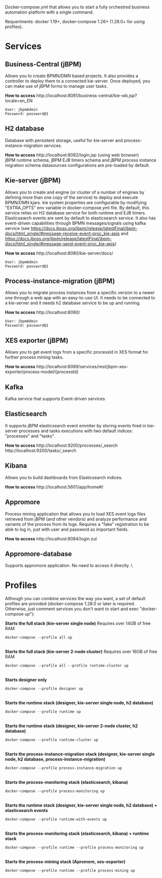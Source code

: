 
Docker-compose.yml that allows you to start a fully orchestred business automation platform with a single command.

Requeriments: docker 1.19+, docker-compose 1.26+ (1.28.0+ for using profiles).

# Services

## Business-Central (jBPM)

Allows you to create BPMN/DMN based projects. It also provides a controller to deploy them to a connected kie-server. Once deployed, you can make use of jBPM forms to manage user tasks.

**How to access**
http://localhost:8081/business-central/kie-wb.jsp?locale=en_EN

    User: jbpmAdmin
    Password: password@1

## H2 database
Database with persistent storage, useful for kie-server and process-instance-migration services.

**How to access**
http://localhost:8082/login.jsp (using web browser)\
jBPM runtime schema, jBPM EJB timers schema and jBPM process instance migration schema datasources configurations are pre-loaded by default. 

## Kie-server (jBPM)
Allows you to create and engine (or cluster of a number of engines by defining more than one copy of the service) to deploy and execute BPMN/DMN kjars. kie system properties are configurable by modifying "EXTRA_OPTS" env variable in docker-compose.yml file.
By default, this service relies on H2 database service for both runtime and EJB timers. Elasticsearch events are sent by default to elasticsearch service. It also has event-driven capabilities through BPMN messages/signals using kafka service (see https://docs.jboss.org/jbpm/release/latestFinal/jbpm-docs/html_single/#message-receive-event-proc_kie-apis and https://docs.jboss.org/jbpm/release/latestFinal/jbpm-docs/html_single/#message-send-event-proc_kie-apis)

**How to access**
http://localhost:8080/kie-server/docs/

    User: jbpmAdmin
    Password: password@1

## Process-instance-migration (jBPM)
Allows you to migrate process instances from a specific version to a newer one through a web app with an easy-to-use UI. It needs to be connected to a kie-server and it needs h2 database service to be up and running.

**How to access**
http://localhost:8090/

    User: jbpmAdmin
    Password: password@1

## XES exporter (jBPM)
Allows you to get event logs from a specific processId in XES format for further process mining tasks.

**How to access**
http://localhost:8089/services/rest/jbpm-xes-exporter/process-model/{processId}

## Kafka
Kafka service that supports Event-driven services

## Elasticsearch
It supports jBPM elasticsearch event emmiter by storing events fired in kie-server processes and tasks executions with two default indices: "processes" and "tasks".

**How to access**
http://localhost:9200/processes/_search
http://localhost:9200/tasks/_search


## Kibana
Allows you to build dashboards from Elasticsearch indices.

**How to access**
http://localhost:5601/app/home#/

## Appromore
Process mining application that allows you to load XES event logs files retrieved from jBPM (and other vendors) and analyze performance and variants of the process from its logs.
Requires a "fake" registration to be able to log in, just with user and password as important fields.

**How to access**
http://localhost:8084/login.zul


## Appromore-database
Supports appromore application. No need to access it directly.
\



# Profiles
Although you can combine services the way you want, a set of default profiles are provided (docker-compose 1.28.0 or later is required. Otherwise, just comment services you don't want to start and exec "docker-compose up"):

**Starts the full stack (kie-server single node)** Requires over 14GB of free RAM

    docker-compose --profile all up
\
**Starts the full stack (kie-server 2-node cluster)** Requires over 16GB of free RAM

    docker-compose --profile all --profile runtime-cluster up
\
**Starts designer only**

    docker-compose --profile designer up
\
**Starts the runtime stack (designer, kie-server single node, h2 database)**

    docker-compose --profile runtime up
\
**Starts the runtime stack (designer, kie-server 2-node cluster, h2 database)**

    docker-compose --profile runtime-cluster up
\
**Starts the process-instance-migration stack (designer, kie-server single node, h2 database, process-instance-migration)**

    docker-compose --profile process-instance-migration up
\
**Starts the process-monitoring stack (elasticsearch, kibana)**

    docker-compose --profile process-monitoring up
\
**Starts the runtime stack (designer, kie-server single node, h2 database) + elasticsearch events**

    docker-compose --profile runtime-with-events up
 \
**Starts the process-monitoring stack (elasticsearch, kibana) + runtime stack**

    docker-compose --profile runtime --profile process-monitoring up
 \
**Starts the process-mining stack (Apromore, xes-exporter)**

    docker-compose --profile runtime --profile process-mining up


